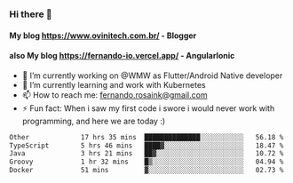 ### Hi there 👋

#### My blog https://www.ovinitech.com.br/ - Blogger
#### also My blog https://fernando-io.vercel.app/ - AngularIonic

- 🔭 I’m currently working on @WMW as Flutter/Android Native developer
- 🌱 I’m currently learning and work with Kubernetes
- 📫 How to reach me: fernando.rosaink@gmail.com 
- ⚡ Fun fact: When i saw my first code i swore i would never work with programming, and here we are today :)

<!--START_SECTION:waka-->

```txt
Other             17 hrs 35 mins  ██████████████░░░░░░░░░░░   56.18 %
TypeScript        5 hrs 46 mins   ████▓░░░░░░░░░░░░░░░░░░░░   18.47 %
Java              3 hrs 21 mins   ██▓░░░░░░░░░░░░░░░░░░░░░░   10.72 %
Groovy            1 hr 32 mins    █▒░░░░░░░░░░░░░░░░░░░░░░░   04.94 %
Docker            51 mins         ▓░░░░░░░░░░░░░░░░░░░░░░░░   02.73 %
```

<!--END_SECTION:waka-->
